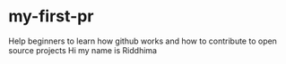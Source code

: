 # my-first-pr
Help beginners to learn how github works and how to contribute to open source projects
Hi my name is Riddhima